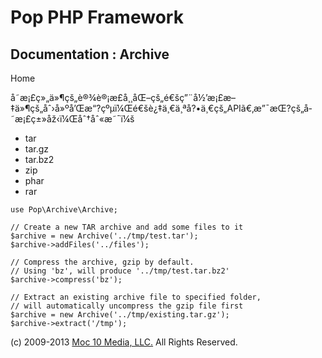 Pop PHP Framework
=================

Documentation : Archive
-----------------------

Home

å­˜æ¡£ç»„ä»¶çš„è®¾è®¡æ­£å¸¸åŒ–çš„é€šç”¨å½’æ¡£æ–‡ä»¶çš„åˆ›å»ºå’Œæ“?çºµï¼Œé€šè¿‡ä¸€ä¸ªå?•ä¸€çš„APIã€‚æ”¯æŒ?çš„å­˜æ¡£ç±»åž‹ï¼Œåˆ†åˆ«æ˜¯ï¼š

-   tar
-   tar.gz
-   tar.bz2
-   zip
-   phar
-   rar

<!-- -->

    use Pop\Archive\Archive;

    // Create a new TAR archive and add some files to it
    $archive = new Archive('../tmp/test.tar');
    $archive->addFiles('../files');

    // Compress the archive, gzip by default.
    // Using 'bz', will produce '../tmp/test.tar.bz2'
    $archive->compress('bz');

    // Extract an existing archive file to specified folder,
    // will automatically uncompress the gzip file first
    $archive = new Archive('../tmp/existing.tar.gz');
    $archive->extract('/tmp');

\(c) 2009-2013 [Moc 10 Media, LLC.](http://www.moc10media.com) All
Rights Reserved.
